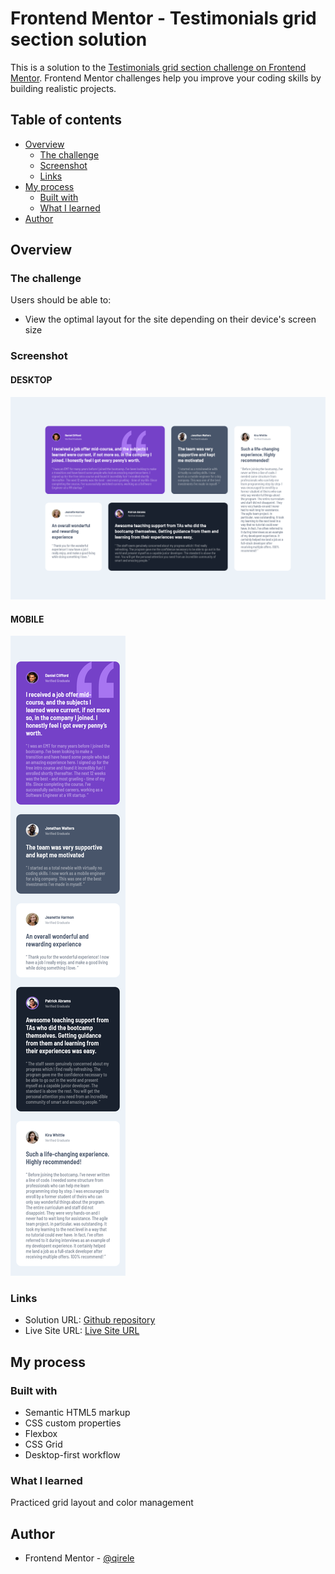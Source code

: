 # Frontend Mentor - Testimonials grid section solution

This is a solution to the [Testimonials grid section challenge on Frontend Mentor](https://www.frontendmentor.io/challenges/testimonials-grid-section-Nnw6J7Un7). Frontend Mentor challenges help you improve your coding skills by building realistic projects. 

## Table of contents

- [Overview](#overview)
  - [The challenge](#the-challenge)
  - [Screenshot](#screenshot)
  - [Links](#links)
- [My process](#my-process)
  - [Built with](#built-with)
  - [What I learned](#what-i-learned)
- [Author](#author)


## Overview

### The challenge

Users should be able to:

- View the optimal layout for the site depending on their device's screen size

### Screenshot

#### DESKTOP 

![](./images/test1440.png)

#### MOBILE 

![](./images/test375.png)

### Links

- Solution URL: [Github repository](https://github.com/qirele/frontend-challenges/tree/master/testimonials-grid/)
- Live Site URL: [Live Site URL](https://qirele.github.io/frontend-challenges/testimonials-grid/)

## My process

### Built with

- Semantic HTML5 markup
- CSS custom properties
- Flexbox
- CSS Grid
- Desktop-first workflow

### What I learned

Practiced grid layout and color management

## Author

- Frontend Mentor - [@qirele](https://www.frontendmentor.io/profile/qirele)